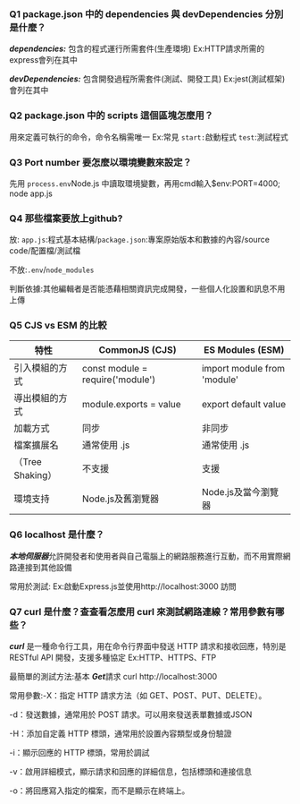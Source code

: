 ### Q1 package.json 中的 dependencies 與 devDependencies 分別是什麼？

***dependencies:*** 包含的程式運行所需套件(生產環境) Ex:HTTP請求所需的express會列在其中

***devDependencies:*** 包含開發過程所需套件(測試、開發工具) Ex:jest(測試框架)會列在其中

### Q2 package.json 中的 scripts 這個區塊怎麼用？

用來定義可執行的命令，命令名稱需唯一 Ex:常見 `start:`啟動程式 `test`:測試程式

### Q3 Port number 要怎麼以環境變數來設定？

先用 `process.env`Node.js 中讀取環境變數，再用cmd輸入$env:PORT=4000; node app.js

### Q4 那些檔案要放上github?

放: `app.js`:程式基本結構/`package.json`:專案原始版本和數據的內容/source code/配置檔/測試檔

不放:`.env`/`node_modules`

判斷依據:其他編輯者是否能憑藉相關資訊完成開發，一些個人化設置和訊息不用上傳

### Q5 CJS vs ESM 的比較

| 特性            | CommonJS (CJS) |  ES Modules (ESM) |
|-----------------|----------------|-------------------|
| 引入模組的方式   |  const module = require('module')  | import module from 'module'               |
| 導出模組的方式   | module.exports = value             | export default value                |
| 加載方式        | 同步	           | 非同步              |
| 檔案擴展名        | 通常使用 .js             | 通常使用 .js              |
|（Tree Shaking）        | 不支援           | 支援                |
| 環境支持       | Node.js及舊瀏覽器             | Node.js及當今瀏覽器                |

### Q6 localhost 是什麼？

***本地伺服器***允許開發者和使用者與自己電腦上的網路服務進行互動，而不用實際網路連接到其他設備 

常用於測試: Ex:啟動Express.js並使用http://localhost:3000 訪問

### Q7 curl 是什麼？查查看怎麼用 curl 來測試網路連線？常用參數有哪些？

***curl*** 是一種命令行工具，用在命令行界面中發送 HTTP 請求和接收回應，特別是RESTful API 開發，支援多種協定 Ex:HTTP、HTTPS、FTP

最簡單的測試方法:基本 ***Get***請求 curl http://localhost:3000

常用參數:-X：指定 HTTP 請求方法（如 GET、POST、PUT、DELETE）。

-d：發送數據，通常用於 POST 請求。可以用來發送表單數據或JSON

-H：添加自定義 HTTP 標頭，通常用於設置內容類型或身份驗證

-i：顯示回應的 HTTP 標頭，常用於調試

-v：啟用詳細模式，顯示請求和回應的詳細信息，包括標頭和連接信息

-o：將回應寫入指定的檔案，而不是顯示在終端上。

